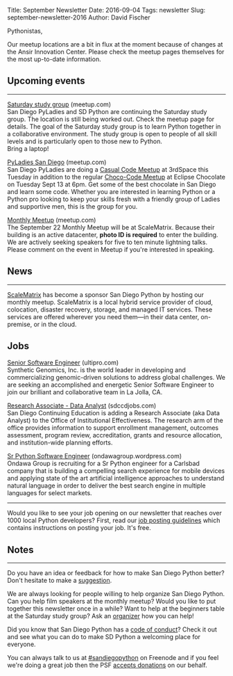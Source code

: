 Title: September Newsletter
Date: 2016-09-04
Tags: newsletter
Slug: september-newsletter-2016
Author: David Fischer


Pythonistas,


Our meetup locations are a bit in flux at the moment because of changes
at the Ansir Innovation Center. Please check the meetup pages themselves
for the most up-to-date information.


Upcoming events
---------------

----


[Saturday study group][saturday-meetup] (meetup.com) <br />
San Diego PyLadies and SD Python are continuing the Saturday study group.
The location is still being worked out. Check the meetup page
for details. The goal of the Saturday study group
is to learn Python together in a collaborative environment. The study group is
open to people of all skill levels and is particularly open to those new to
Python. <br />
Bring a laptop!

[saturday-meetup]: http://www.meetup.com/pythonsd/events/233524687/


[PyLadies San Diego][] (meetup.com) <br />
San Diego PyLadies are doing a [Casual Code Meetup][] at 3rdSpace this
Tuesday in addition to the regular [Choco-Code Meetup][] at Eclipse
Chocolate on Tuesday Sept 13 at 6pm. Get some of the best chocolate
in San Diego and learn some code. Whether you are interested in learning
Python or a Python pro looking to keep your skills fresh with a friendly
group of Ladies and supportive men, this is the group for you.

[PyLadies San Diego]: http://www.meetup.com/sd-pyladies/
[Casual Code Meetup]: http://www.meetup.com/sd-pyladies/events/233179184/
[Choco-Code Meetup]: http://www.meetup.com/sd-pyladies/events/233179167/


[Monthly Meetup][] (meetup.com) <br />
The September 22 Monthly Meetup will be at ScaleMatrix. Because their
building is an active datacenter, **photo ID is required** to enter the building.
We are actively seeking speakers for five to ten minute lightning talks.
Please comment on the event in Meetup if you're interested in speaking.

[Monthly Meetup]: http://www.meetup.com/pythonsd/events/233672873/



News
----

----

[ScaleMatrix][] has become a sponsor San Diego Python by hosting our
monthly meetup. ScaleMatrix is a local hybrid service provider of cloud,
colocation, disaster recovery, storage, and managed IT services. These
services are offered wherever you need them—in their data center,
on-premise, or in the cloud.

[ScaleMatrix]: https://www.scalematrix.com/



Jobs
----

[Senior Software Engineer][] (ultipro.com) <br />
Synthetic Genomics, Inc. is the world leader in developing and commercializing genomic-driven solutions to address global challenges. We are seeking an accomplished and energetic Senior Software Engineer to join our brilliant and collaborative team in La Jolla, CA.

[Senior Software Engineer]: https://rew21.ultipro.com/SYN1007/JobBoard/JobDetails.aspx?__ID=*78FBCCEE644CB322


[Research Associate - Data Analyst][] (sdccdjobs.com) <br />
San Diego Continuing Education is adding a Research Associate (aka Data Analyst) to the Office of Institutional Effectiveness. The research arm of the office provides information to support enrollment management, outcomes assessment, program review, accreditation, grants and resource allocation, and institution-wide planning efforts.

[Research Associate - Data Analyst]: https://www.sdccdjobs.com/postings/7693


[Sr Python Software Engineer][] (ondawagroup.wordpress.com) <br />
Ondawa Group is recruiting for a Sr Python engineer for a Carlsbad company that is building a compelling search experience for mobile devices and applying state of the art artificial intelligence approaches to understand natural language in order to deliver the best search engine in multiple languages for select markets.

[Sr Python Software Engineer]: https://ondawagroup.wordpress.com/2016/06/22/sr-python-software-engineer-carlsbad-ca/


----

Would you like to see your job opening on our newsletter that reaches over
1000 local Python developers? First, read our
[job posting guidelines][job-guidelines] which contains instructions on
posting your job. It's free.

[job-guidelines]: http://pythonsd.org/pages/job-posting-guidelines.html


Notes
-----

----

Do you have an idea or feedback for how to make San Diego Python better?
Don't hesitate to make a [suggestion][].

[suggestion]: https://goo.gl/forms/NmfGY4ReTTPms9cw1


We are always looking for people willing to help organize San Diego Python.
Can you help film speakers at the monthly meetup? Would you like to put
together this newsletter once in a while? Want to help at the beginners table
at the Saturday study group? Ask an [organizer][] how you can help!

[organizer]: mailto:sandiegopython-organizers@googlegroups.com


Did you know that San Diego Python has a [code of conduct][]? Check it out
and see what you can do to make SD Python a welcoming place for everyone.

[code of conduct]: http://www.pythonsd.org/pages/code-of-conduct.html


You can always talk to us at [#sandiegopython][irc] on Freenode and if you feel
we're doing a great job then the PSF [accepts donations][accepts-donations] on
our behalf.

[irc]: http://pythonsd.org/pages/chat-room.html
[accepts-donations]: https://psfmember.org/civicrm/contribute/transact?reset=1&id=9
